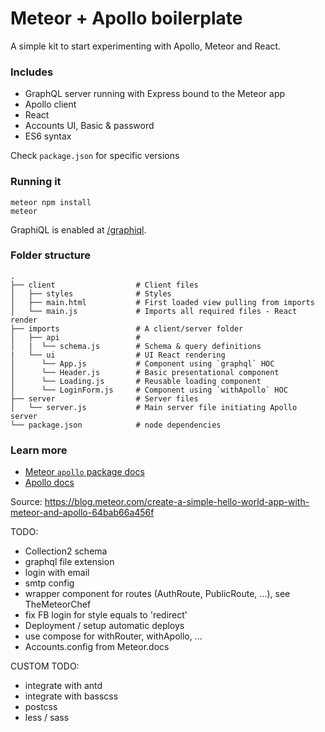 # Meteor + Apollo boilerplate

A simple kit to start experimenting with Apollo, Meteor and React.

### Includes
- GraphQL server running with Express bound to the Meteor app
- Apollo client
- React
- Accounts UI, Basic & password
- ES6 syntax

Check `package.json` for specific versions

### Running it

```
meteor npm install
meteor
```

GraphiQL is enabled at [/graphiql](http://localhost:3000/graphiql).

### Folder structure
    .
    ├── client                  # Client files
    │   ├── styles              # Styles
    │   ├── main.html           # First loaded view pulling from imports
    │   └── main.js             # Imports all required files - React render
    ├── imports                 # A client/server folder
    │   ├── api                 #
    │   |  └── schema.js        # Schema & query definitions
    |   └── ui                  # UI React rendering
    │      └── App.js           # Component using `graphql` HOC
    │      └── Header.js        # Basic presentational component
    │      └── Loading.js       # Reusable loading component
    │      └── LoginForm.js     # Component using `withApollo` HOC
    ├── server                  # Server files
    │   └── server.js           # Main server file initiating Apollo server
    └── package.json            # node dependencies


### Learn more

- [Meteor `apollo` package docs](http://dev.apollodata.com/core/meteor.html)
- [Apollo docs](http://dev.apollodata.com/)

Source: https://blog.meteor.com/create-a-simple-hello-world-app-with-meteor-and-apollo-64bab66a456f

TODO:
- Collection2 schema
- graphql file extension
- login with email
- smtp config
- wrapper component for routes (AuthRoute, PublicRoute, ...), see TheMeteorChef
- fix FB login for style equals to 'redirect'
- Deployment / setup automatic deploys
- use compose for withRouter, withApollo, ...
- Accounts.config from Meteor.docs

CUSTOM TODO:
- integrate with antd
- integrate with basscss
- postcss
- less / sass
